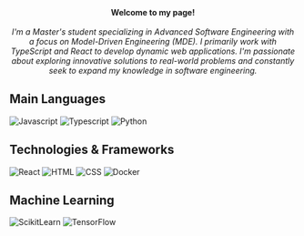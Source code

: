 <div align='center'>
    <b>Welcome to my page!</b><br><br>
    <i>
        I'm a Master's student specializing in Advanced Software Engineering with a focus on Model-Driven Engineering (MDE). I primarily work with TypeScript and React to develop dynamic   
        web applications. I'm passionate about exploring innovative solutions to real-world problems and constantly seek to expand my knowledge in software engineering.
    </i>
</div>
<h2>Main Languages</h2>
<div>
    <img src='https://img.shields.io/badge/javascript-black?style=for-the-badge&logo=javascript' alt='Javascript'>
    <img src='https://img.shields.io/badge/typescript-black?style=for-the-badge&logo=typescript' alt='Typescript'>
    <img src='https://img.shields.io/badge/python-black?style=for-the-badge&logo=python' alt='Python'>
</div>
<h2>Technologies & Frameworks</h2>
<div>
    <img src='https://img.shields.io/badge/react-black?style=for-the-badge&logo=react' alt='React'>
    <img src='https://img.shields.io/badge/html5-black?style=for-the-badge&logo=html5' alt='HTML'>
    <img src='https://img.shields.io/badge/css3-black?style=for-the-badge&logo=css3' alt='CSS'>
    <img src='https://img.shields.io/badge/docker-black?style=for-the-badge&logo=docker' alt='Docker'>
</div>
<h2>Machine Learning</h2>
<div>
    <img src='https://img.shields.io/badge/ScikitLearn-black?style=for-the-badge&logo=scikitlearn' alt='ScikitLearn'>
    <img src='https://img.shields.io/badge/TensorFlow-black?style=for-the-badge&logo=tensorflow' alt='TensorFlow'>
</div>


